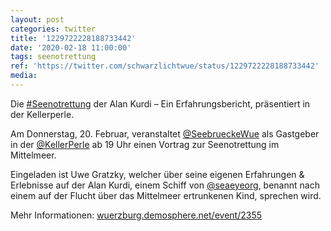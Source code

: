```yaml
---
layout: post
categories: twitter
title: '1229722228188733442'
date: '2020-02-18 11:00:00'
tags: seenotrettung
ref: 'https://twitter.com/schwarzlichtwue/status/1229722228188733442'
media:
---
```

Die [#Seenotrettung](/t/seenotrettung) der Alan Kurdi – Ein Erfahrungsbericht, präsentiert in der Kellerperle.



Am Donnerstag, 20. Februar, veranstaltet [@SeebrueckeWue](https://twitter.com/SeebrueckeWue) als Gastgeber in der [@KellerPerle](https://twitter.com/KellerPerle) ab 19 Uhr einen Vortrag zur Seenotrettung im Mittelmeer. 


Eingeladen ist Uwe Gratzky, welcher über seine eigenen Erfahrungen &amp; Erlebnisse auf der Alan Kurdi, einem Schiff von [@seaeyeorg](https://twitter.com/seaeyeorg), benannt nach einem auf der Flucht über das Mittelmeer ertrunkenen Kind, sprechen wird.



Mehr Informationen: [wuerzburg.demosphere.net/event/2355](https://wuerzburg.demosphere.net/event/2355) 

